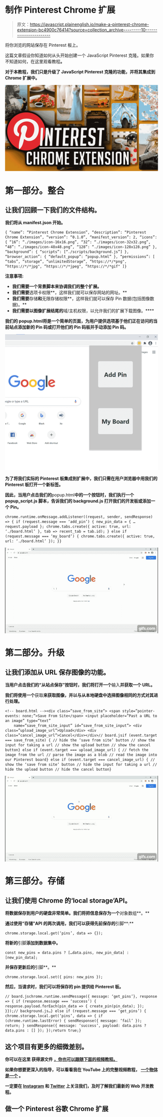 # 制作 Pinterest Chrome 扩展

> 原文：<https://javascript.plainenglish.io/make-a-pinterest-chrome-extension-bc4900c76414?source=collection_archive---------10----------------------->

将你浏览的网站保存在 Pinterest 板上。

这篇文章假设你知道如何从头开始创建一个 JavaScript Pinterest 克隆。如果你不知道如何，在这里观看教程[](/create-a-javascript-pinterest-clone-68b8ca786b66)****。****

**对于本教程，我们只是升级了 JavaScript Pinterest 克隆的功能，并将其集成到 Chrome 扩展中。**

**![](img/b100c6a3d397ebf20ff975d1946accab.png)**

# ****第一部分。整合****

## **让我们回顾一下我们的文件结构。**

**我们将从 **manifest.json** 开始。**

```
{ “name”: “Pinterest Chrome Extension”, “description”: “Pinterest Chrome Extension”, “version”: “0.1.0”, “manifest_version”: 2, “icons”: { “16”: “./images/icon-16x16.png”, “32”: “./images/icon-32x32.png”, “48”: “./images/icon-48x48.png”, “128”: “./images/icon-128x128.png” }, “background”: { “scripts”: [“./scripts/background.js”] }, “browser_action”: { “default_popup”: “popup.html” }, “permissions”: [ “tabs”, “storage”, “unlimitedStorage”, “https://*/*png", “https://*/*jpg", “https://*/*jpeg", “https://*/*gif" ]}
```

****注意事项:****

*   **我们需要一个背景脚本来协调我们的整个扩展。**
*   **我们需要**选项卡权限**，这样我们就可以保存网站的网址。**
*   **我们需要**存储**和**无限存储权限**，这样我们就可以保存 Pin 数据(包括图像数据)。**
*   **我们需要以图像扩展结尾的**域/主机权限，以允许我们的扩展下载图像。****

****我们的 popup.html**将是一个简单的页面，为用户提供选项**基于他们正在访问的当前站点添加新的 Pin 码**或**打开他们的 Pin 码板并手动添加 Pin 码**。**

**![](img/63ed428bf14c16a507fac63952902617.png)**

****为了将我们实际的 Pinterest 板集成到扩展中，我们只需在用户浏览器中用我们的 Pinterest 板打开一个新标签。****

**因此，当用户点击我们的**popup.html**中的一个按钮时，我们执行一个 **popup_script.js** 脚本，告诉我们的 **background.js** 打开我们的开发板或添加一个 Pin。**

```
chrome.runtime.onMessage.addListener((request, sender, sendResponse) => { if (request.message === ‘add_pin’) { new_pin_data = { …request.payload }; chrome.tabs.create({ active: true, url: ‘./board.html’ }, tab => recent_tab = tab.id); } else if (request.message === ‘my_board’) { chrome.tabs.create({ active: true, url: ‘./board.html’ }); }}
```

**![](img/9eaad2bf62b2f5ef91d10579369667c0.png)**

# ****第二部分。升级****

## ****让我们添加从 URL 保存图像的功能。****

**当用户点击我们的“**从站点**保存”按钮时，我们将打开一个**输入**并获取一个 URL。**

**我们将使用一个**获取**来获取图像，并以与从本地硬盘中选择图像相同的方式对其进行处理。**

```
<!-- board.html --><div class=”save_from_site”> <span style=”pointer-events: none;”>Save From Site</span> <input placeholder=”Past a URL to an image” type=”text” 
    name=”save_from_site_input” id=”save_from_site_input”> <div class=”upload_image_url”>Upload</div> <div class=”cancel_image_url”>Cancel</div></div>// board.jsif (event.target === save_from_site) { // hide the ‘save from site’ button // show the input for taking a url // show the upload button // show the cancel button} else if (event.target === upload_image_url) { // fetch the image from the url // parse the image as a blob // read the image into our Pinterest board} else if (event.target === cancel_image_url) { // show the ‘save from site’ button // hide the input for taking a url // hide the upload button // hide the cancel button}
```

**![](img/3a5f9b4687e978d0ae96e448fccb3e89.png)**

# ****第三部分。存储****

## ****让我们使用 Chrome 的‘local storage’API。****

**将数据保存到用户的硬盘非常简单。我们将把信息保存为一个**对象数组**。**

**通过使用“存储”API 的两次调用，我们可以获得先前保存的**引脚**:**

```
chrome.storage.local.get(‘pins’, data => {});
```

**将新的**引脚**添加到数据集中。**

```
const new_pins = data.pins ? […data.pins, new_pin_data] : [new_pin_data];
```

**并保存更新后的**引脚**。**

```
chrome.storage.local.set({ pins: new_pins });
```

**然后，当请求时，我们可以将保存的 pin 提供给 Pinterest 板。**

```
// board.jschrome.runtime.sendMessage({ message: ‘get_pins’}, response => { if (response.message === ‘success’) { response.payload.forEach(pin_data => { create_pin(pin_data); }); }});// background.js…} else if (request.message === ‘get_pins’) { chrome.storage.local.get(‘pins’, data => { if (chrome.runtime.lastError) { sendResponse({ message: ‘fail’ }); return; } sendResponse({ message: ‘success’, payload: data.pins ? data.pins : [] }); });return true;}
```

## **这个项目有更多的细微差别。**

**你可以在这里 获得源文件 [**，你也可以跟随下面的视频教程。**](https://github.com/an-object-is-a/chrome-ext-pinterest)**

**如果你想要更深入的指导，可以看看我在 YouTube 上的完整视频教程， [**一个物体是一个**](https://www.youtube.com/c/anobjectisa) 。**

**一定要在 [**Instagram**](https://www.instagram.com/an_object_is_a/) 和 [**Twitter**](https://twitter.com/anobjectisa1) 上关注我们，及时了解我们最新的 **Web 开发教程**。**

## ****做一个 Pinterest 谷歌 Chrome 扩展****